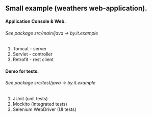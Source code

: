 ## Small example (weathers web-application).
#### Application Console & Web.

###### See package src/main/java -> by.it.example
 1. Tomcat - server
 2. Servlet - controller
 3. Retrofit - rest client 

#### Demo for tests. 
###### See package src/test/java -> by.it.example
 1. JUnit (unit tests)
 2. Mockito (integrated tests)
 3. Selenium WebDriver (UI tests)